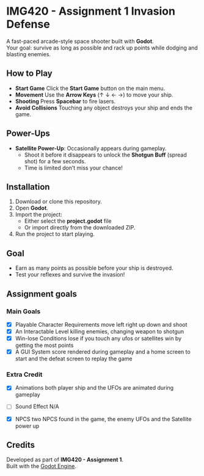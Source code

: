 # IMG420 - Assignment 1 Invasion Defense  

A fast-paced arcade-style space shooter built with **Godot**.  
Your goal: survive as long as possible and rack up points while dodging and blasting enemies.  



## How to Play  
- **Start Game**  Click the **Start Game** button on the main menu.  
- **Movement** Use the **Arrow Keys** (↑ ↓ ← →) to move your ship.  
- **Shooting**  Press **Spacebar** to fire lasers.  
- **Avoid Collisions**  Touching any object destroys your ship and ends the game.  



## Power-Ups  
- **Satellite Power-Up**: Occasionally appears during gameplay.  
  - Shoot it before it disappears to unlock the **Shotgun Buff** (spread shot) for a few seconds.  
  - Time is limited don’t miss your chance!  


## Installation  
1. Download or clone this repository.  
2. Open **Godot**.  
3. Import the project:  
   - Either select the **project.godot** file  
   - Or import directly from the downloaded ZIP.  
4. Run the project to start playing.  


## Goal  
- Earn as many points as possible before your ship is destroyed.  
- Test your reflexes and survive the invasion!  

## Assignment goals 
### Main Goals
- [x] Playable Character Requirements move left right up down and shoot
- [x] An Interactable Level killing enemies, changing weapon to shotgun
- [x] Win-lose Conditions lose if you touch any ufos or satellites win by getting the most points
- [x] A GUI System score rendered during gameplay and a home screen to start and the defeat screen to replay the game
### Extra Credit
- [x] Animations both player ship and the UFOs are animated during gameplay
- [ ] Sound Effect N/A
- [x] NPCS two NPCS found in the game, the enemy UFOs and the Satellite power up 


## Credits  
Developed as part of **IMG420 - Assignment 1**.  
Built with the [Godot Engine](https://godotengine.org/).  
